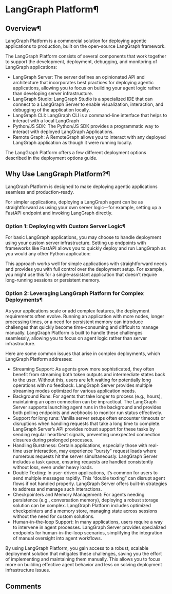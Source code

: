 # LangGraph Platform¶

## Overview¶

LangGraph Platform is a commercial solution for deploying agentic applications
to production, built on the open-source LangGraph framework.

The LangGraph Platform consists of several components that work together to
support the development, deployment, debugging, and monitoring of LangGraph
applications:

- LangGraph Server: The server defines an opinionated API and architecture that
  incorporates best practices for deploying agentic applications, allowing you
  to focus on building your agent logic rather than developing server
  infrastructure.
- LangGraph Studio: LangGraph Studio is a specialized IDE that can connect to a
  LangGraph Server to enable visualization, interaction, and debugging of the
  application locally.
- LangGraph CLI: LangGraph CLI is a command-line interface that helps to
  interact with a local LangGraph
- Python/JS SDK: The Python/JS SDK provides a programmatic way to interact with
  deployed LangGraph Applications.
- Remote Graph: A RemoteGraph allows you to interact with any deployed LangGraph
  application as though it were running locally.

The LangGraph Platform offers a few different deployment options described in
the deployment options guide.

## Why Use LangGraph Platform?¶

LangGraph Platform is designed to make deploying agentic applications seamless
and production-ready.

For simpler applications, deploying a LangGraph agent can be as straightforward
as using your own server logic—for example, setting up a FastAPI endpoint and
invoking LangGraph directly.

### Option 1: Deploying with Custom Server Logic¶

For basic LangGraph applications, you may choose to handle deployment using your
custom server infrastructure. Setting up endpoints with frameworks like FastAPI
allows you to quickly deploy and run LangGraph as you would any other Python
application:

This approach works well for simple applications with straightforward needs and
provides you with full control over the deployment setup. For example, you might
use this for a single-assistant application that doesn’t require long-running
sessions or persistent memory.

### Option 2: Leveraging LangGraph Platform for Complex Deployments¶

As your applications scale or add complex features, the deployment requirements
often evolve. Running an application with more nodes, longer processing times,
or a need for persistent memory can introduce challenges that quickly become
time-consuming and difficult to manage manually. LangGraph Platform is built to
handle these challenges seamlessly, allowing you to focus on agent logic rather
than server infrastructure.

Here are some common issues that arise in complex deployments, which LangGraph
Platform addresses:

- Streaming Support: As agents grow more sophisticated, they often benefit from
  streaming both token outputs and intermediate states back to the user. Without
  this, users are left waiting for potentially long operations with no feedback.
  LangGraph Server provides multiple streaming modes optimized for various
  application needs.
- Background Runs: For agents that take longer to process (e.g., hours),
  maintaining an open connection can be impractical. The LangGraph Server
  supports launching agent runs in the background and provides both polling
  endpoints and webhooks to monitor run status effectively.
- Support for long runs: Vanilla server setups often encounter timeouts or
  disruptions when handling requests that take a long time to complete.
  LangGraph Server’s API provides robust support for these tasks by sending
  regular heartbeat signals, preventing unexpected connection closures during
  prolonged processes.
- Handling Burstiness: Certain applications, especially those with real-time
  user interaction, may experience "bursty" request loads where numerous
  requests hit the server simultaneously. LangGraph Server includes a task
  queue, ensuring requests are handled consistently without loss, even under
  heavy loads.
- Double Texting: In user-driven applications, it’s common for users to send
  multiple messages rapidly. This “double texting” can disrupt agent flows if
  not handled properly. LangGraph Server offers built-in strategies to address
  and manage such interactions.
- Checkpointers and Memory Management: For agents needing persistence (e.g.,
  conversation memory), deploying a robust storage solution can be complex.
  LangGraph Platform includes optimized checkpointers and a memory store,
  managing state across sessions without the need for custom solutions.
- Human-in-the-loop Support: In many applications, users require a way to
  intervene in agent processes. LangGraph Server provides specialized endpoints
  for human-in-the-loop scenarios, simplifying the integration of manual
  oversight into agent workflows.

By using LangGraph Platform, you gain access to a robust, scalable deployment
solution that mitigates these challenges, saving you the effort of implementing
and maintaining them manually. This allows you to focus more on building
effective agent behavior and less on solving deployment infrastructure issues.

## Comments
